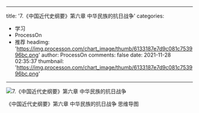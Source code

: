 
---
title: '7.《中国近代史纲要》第六章 中华民族的抗日战争'
categories: 
 - 学习
 - ProcessOn
 - 推荐
headimg: 'https://img.processon.com/chart_image/thumb/6133187e7d9c081c753996bc.png'
author: ProcessOn
comments: false
date: 2021-11-28 02:35:37
thumbnail: 'https://img.processon.com/chart_image/thumb/6133187e7d9c081c753996bc.png'
---

<div>   
<img class="thumb" alt="7.《中国近代史纲要》第六章 中华民族的抗日战争" src="https://img.processon.com/chart_image/thumb/6133187e7d9c081c753996bc.png" referrerpolicy="no-referrer">
<p>《中国近代史纲要》第六章 中华民族的抗日战争 思维导图</p>  
</div>
            